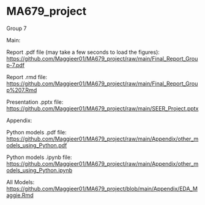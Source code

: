 # MA679_project

Group 7


Main: 

Report .pdf file (may take a few seconds to load the figures): https://github.com/Maggieer01/MA679_project/raw/main/Final_Report_Group-7.pdf

Report .rmd file: https://github.com/Maggieer01/MA679_project/raw/main/Final_Report_Group%207.Rmd

Presentation .pptx file: https://github.com/Maggieer01/MA679_project/raw/main/SEER_Project.pptx


Appendix:

Python models .pdf file: https://github.com/Maggieer01/MA679_project/raw/main/Appendix/other_models_using_Python.pdf

Python models .ipynb file: https://github.com/Maggieer01/MA679_project/raw/main/Appendix/other_models_using_Python.ipynb

All Models: https://github.com/Maggieer01/MA679_project/blob/main/Appendix/EDA_Maggie.Rmd
